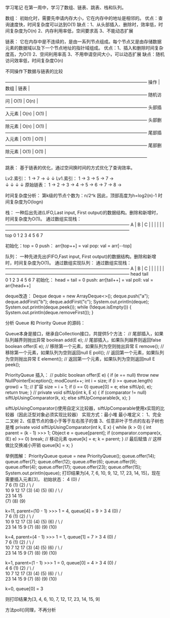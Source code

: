 学习笔记
在第一周中，学习了数组、链表、跳表、栈和队列。

数组：
初始化时，需要先申请内存大小，它在内存中的地址是相邻的。
优点：查询速度快，时间复杂度可以达到O(1)
缺点：1、从头部插入、删除时，效率低，时间复杂度为O(n)
2、内存利用率低，空间要求高
3、不能动态扩展

链表：
它在内存中是不连续的，是由一系列节点组成。每个节点又是由存储数据元素的数据域以及下一个节点地址的指针域组成。
优点：1、插入和删除时间复杂度高，为O(1)
2、空间利用率高
3、不用申请空间大小，可以动态扩展
缺点：随机访问效率低，时间复杂度O(n)

不同操作下数据与链表的比较

————————————————————————————————
操作       | 数组     | 链表     |
————————————————————————————————
随机访问    | O(1)    | O(n)    |
————————————————————————————————
头部插入元素 | O(n)    | O(1)    |
————————————————————————————————
头部删除元素 | O(n)    | O(1)    |
————————————————————————————————
尾部插入元素 | O(1)    | O(1)    |
————————————————————————————————
尾部删除元素 | O(1)    | O(1)    |
————————————————————————————————

跳表：
基于链表的优化，通过空间换时间的方式优化了查询效率。

Lv2.索引：   1           →           7     →
            ↓                       ↓
Lv1.索引：   1   →   3   →   5   →   7     →    
            ↓       ↓       ↓       ↓
原始链表：    1 → 2 → 3 → 4 → 5 → 6 → 7 → 8 → 

时间复杂度分析：
第k级的节点个数为：n/2^k
因此，顶部高度为h=log2(n)-1
时间复杂度为O(logn)

栈：
一种后出先进(LIFO,Last input, First output)的数据结构。删除和新增时，时间复杂度为O(1)。
通过数组实现栈：
    ————————————————————————————
     A | B | C |  |  |  |  |  |
    ————————————————————————————    
               top
     0   1   2   3  4  5  6  7

初始化：top = 0
push： arr[top++] = val
pop:  val = arr[--top]
 
队列：
一种先进先出(FIFO,Fast input, First output)的数据结构。删除和新增时，时间复杂度为O(1)。
通过数组实现队列：
通过数组实现栈：
    ————————————————————————————
     A | B | C |  |  |  |  |  |
    ————————————————————————————
   head         tail                   
     0   1   2   3  4  5  6  7
初始化： head = tail = 0
push: arr[tail++] = val
poll:  val = arr[head++]

deque改造：
        Deque<String> deque = new ArrayDeque<>();
        deque.push("a");
        deque.addFirst("b");
        deque.addFirst("c");
        System.out.println(deque);
        System.out.println(deque.peek());
        while (!deque.isEmpty()) {
            System.out.println(deque.removeFirst());
        }
      
分析 Queue 和 Priority Queue 的源码：

Queue本身是接口，继承自Collection接口，共提供5个方法：
    // 尾部插入，如果队列越界则抛出异常
    boolean add(E e);
    // 尾部插入，如果队列越界则返回false
    boolean offer(E e);
    // 移除第一个元素，如果队列为空则抛出异常
    E remove();
    // 移除第一个元素，如果队列为空则返回null
    E poll();
    // 返回第一个元素，如果队列为空则抛出异常
    E element();
    // 返回第一个元素，如果队列为空则返回null
    E peek();
    
PriorityQueue
插入：
    //
    public boolean offer(E e) {
        if (e == null)
            throw new NullPointerException();
        modCount++;
        int i = size;
        if (i >= queue.length)
            grow(i + 1); // 扩容
        size = i + 1;
        if (i == 0)
            queue[0] = e;
        else
            siftUp(i, e);
        return true;
    }
    //
    private void siftUp(int k, E x) {
        if (comparator != null)
            siftUpUsingComparator(k, x);
        else
            siftUpComparable(k, x);
    }
    
siftUpUsingComparator()使用自定义比较器，siftUpComparable使用x实现的比较器（因此泛型对象必须实现比较器）
实现方式：最小堆
最小堆定义：
1、完全二叉树
2、任意节点的值小于等于左右孩子的值
3、任意非叶子节点的左右子树也是堆
    private void siftUpUsingComparator(int k, E x) {
        while (k > 0) {
            int parent = (k - 1) >>> 1;
            Object e = queue[parent];
            if (comparator.compare(x, (E) e) >= 0)
                break;
            // 移动元素
            queue[k] = e;
            k = parent;
        }
        // 最后赋值
        // 这样做比交换减小开销
        queue[k] = x;
    }

举例图解：
PriorityQueue queue = new PriorityQueue();
queue.offer(14);
queue.offer(7);
queue.offer(12);
queue.offer(6);
queue.offer(9);
queue.offer(4);
queue.offer(17);
queue.offer(23);
queue.offer(15);
System.out.println(queue);
打印结果为[4, 7, 6, 10, 9, 12, 17, 23, 14, 15]，现在需要插入元素[3]，
初始状态：
             4
            (0)
          /    \
         7       6
        (1)     (2)
      /   \    /  \
    10     9  12   17
    (3)   (4) (5) (6)
   /  \   /  \
 23  14  15  
(7) (8) (9) 

k=11, parent=(10 - 1) >>> 1 = 4, queue[4] = 9 > 3
             4
            (0)
          /    \
         7       6
        (1)     (2)
      /   \    /  \
    10     9  12   17
    (3)   (4) (5) (6)
   /  \   /  \
 23  14  15  9
(7) (8) (9) (10)

k=4, parent=(4 - 1) >>> 1 = 1, queue[1] = 7 > 3
             4
            (0)
          /    \
         7       6
        (1)     (2)
      /   \    /  \
    10     7  12   17
    (3)   (4) (5) (6)
   /  \   /  \
 23  14  15  9
(7) (8) (9) (10)

k=1, parent=(1 - 1) >>> 1 = 0, queue[0] = 4 > 3
             4
            (0)
          /    \
         4       6
        (1)     (2)
      /   \    /  \
    10     7  12   17
    (3)   (4) (5) (6)
   /  \   /  \
 23  14  15  9
(7) (8) (9) (10)

k=0, queue[0] = 3

则打印结果为[3, 4, 6, 10, 7, 12, 17, 23, 14, 15, 9]

方法poll()同理，不再分析








 
 
